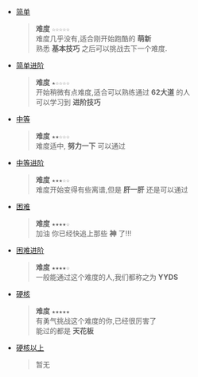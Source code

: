 * [简单](easy)

  >__难度__ `☆☆☆☆☆`   
  >难度几乎没有,适合刚开始跑酷的 __萌新__   
  >熟悉 __基本技巧__ 之后可以挑战去下一个难度.

* [简单进阶](easy+)

  >__难度__ `★☆☆☆☆`  
  >开始稍微有点难度,适合可以熟练通过 __62大道__ 的人  
  >可以学习到 __进阶技巧__

* [中等](medium)

  >__难度__ `★★☆☆☆`  
  >难度适中, __努力一下__ 可以通过

* [中等进阶](medium+)

  >__难度__ `★★★☆☆`  
  >难度开始变得有些离谱,但是 __肝一肝__ 还是可以通过

* [困难](hard)

  >__难度__ `★★★★☆`  
  >加油 你已经快追上那些 __神__ 了!!!

* [困难进阶](hard+)

  >__难度__ `★★★★☆`  
  >一般能通过这个难度的人,我们都称之为 __YYDS__  


* [硬核](god)

  >__难度__ `★★★★★`  
  >有勇气挑战这个难度的你,已经很厉害了  
  >能过的都是 __天花板__

* [硬核以上](god+)

  >暂无
